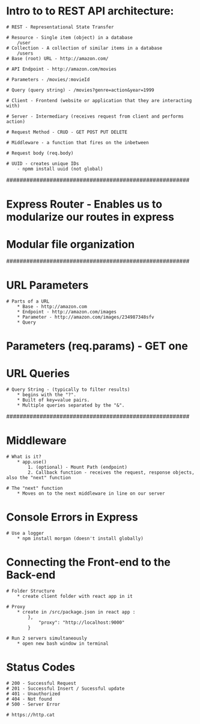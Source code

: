 # Intro to to REST API architecture:

    # REST - Representational State Transfer

    # Resource - Single item (object) in a database
        /user
    # Collection - A collection of similar items in a database
        /users
    # Base (root) URL - http://amazon.com/

    # API Endpoint - http://amazon.com/movies

    # Parameters - /movies/:movieId

    # Query (query string) - /movies?genre=action&year=1999

    # Client - Frontend (website or application that they are interacting with)

    # Server - Intermediary (receives request from client and performs action)

    # Request Method - CRUD - GET POST PUT DELETE

    # Middleware - a function that fires on the inbetween

    # Request body (req.body)

    # UUID - creates unique IDs
        - npmm install uuid (not global)

#######################################################

# Express Router - Enables us to modularize our routes in express

# Modular file organization

#######################################################

# URL Parameters

    # Parts of a URL
        * Base - http://amazon.com
        * Endpoint - http://amazon.com/images
        * Parameter - http://amazon.com/images/234987348sfv
        * Query

# Parameters (req.params) - GET one

# URL Queries

    # Query String - (typically to filter results)
        * begins with the "?".
        * Built of key=value pairs.
        * Multiple queries separated by the "&".

#######################################################

# Middleware

    # What is it?
        * app.use()
            1. (optional) - Mount Path (endpoint)
            2. Callback function - receives the request, response objects, also the "next" function

    # The "next" function
        * Moves on to the next middleware in line on our server

# Console Errors in Express

    # Use a logger
        * npm install morgan (doesn't install globally)

# Connecting the Front-end to the Back-end

    # Folder Structure
        * create client folder with react app in it

    # Proxy
        * create in /src/package.json in react app : 
            },
                "proxy": "http://localhost:9000"
            }

    # Run 2 servers simultaneously
        * open new bash window in terminal

# Status Codes

    # 200 - Successful Request
    # 201 - Successful Insert / Sucessful update
    # 401 - Unauthorized
    # 404 - Not found
    # 500 - Server Error

    # https://http.cat